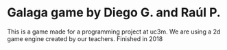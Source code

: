 # Galaga game by Diego G. and Raúl P.
This is a game made for a programming project at uc3m.
We are using a 2d game engine created by our teachers.
Finished in 2018
